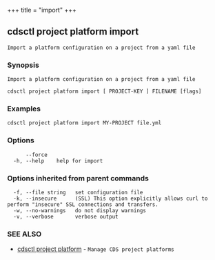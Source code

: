 +++
title = "import"
+++
## cdsctl project platform import

`Import a platform configuration on a project from a yaml file`

### Synopsis

`Import a platform configuration on a project from a yaml file`

```
cdsctl project platform import [ PROJECT-KEY ] FILENAME [flags]
```

### Examples

```
cdsctl project platform import MY-PROJECT file.yml
```

### Options

```
      --force   
  -h, --help    help for import
```

### Options inherited from parent commands

```
  -f, --file string   set configuration file
  -k, --insecure      (SSL) This option explicitly allows curl to perform "insecure" SSL connections and transfers.
  -w, --no-warnings   do not display warnings
  -v, --verbose       verbose output
```

### SEE ALSO

* [cdsctl project platform](/cli/cdsctl/project/platform/)	 - `Manage CDS project platforms`

